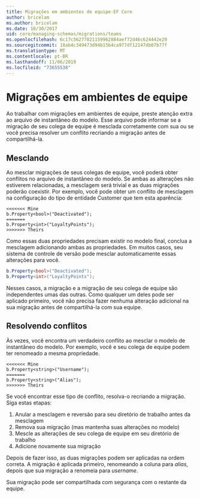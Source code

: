 ```yaml
---
title: Migrações em ambientes de equipe-EF Core
author: bricelam
ms.author: bricelam
ms.date: 10/30/2017
uid: core/managing-schemas/migrations/teams
ms.openlocfilehash: 6c17c56277821159962884aef72d46c624442e20
ms.sourcegitcommit: 18ab4c349473d94b15b4ca977df12147db07b77f
ms.translationtype: MT
ms.contentlocale: pt-BR
ms.lasthandoff: 11/06/2019
ms.locfileid: "73655538"
---
```

# <a name="migrations-in-team-environments"></a>Migrações em ambientes de equipe

Ao trabalhar com migrações em ambientes de equipe, preste atenção extra ao arquivo de instantâneo do modelo. Esse arquivo pode informar se a migração de seu colega de equipe é mesclada corretamente com sua ou se você precisa resolver um conflito recriando a migração antes de compartilhá-la.

## <a name="merging"></a>Mesclando

Ao mesclar migrações de seus colegas de equipe, você poderá obter conflitos no arquivo de instantâneo do modelo. Se ambas as alterações não estiverem relacionadas, a mesclagem será trivial e as duas migrações poderão coexistir. Por exemplo, você pode obter um conflito de mesclagem na configuração do tipo de entidade Customer que tem esta aparência:

``` output
<<<<<<< Mine
b.Property<bool>("Deactivated");
=======
b.Property<int>("LoyaltyPoints");
>>>>>>> Theirs
```

Como essas duas propriedades precisam existir no modelo final, conclua a mesclagem adicionando ambas as propriedades. Em muitos casos, seu sistema de controle de versão pode mesclar automaticamente essas alterações para você.

``` csharp
b.Property<bool>("Deactivated");
b.Property<int>("LoyaltyPoints");
```

Nesses casos, a migração e a migração de seu colega de equipe são independentes umas das outras. Como qualquer um deles pode ser aplicado primeiro, você não precisa fazer nenhuma alteração adicional na sua migração antes de compartilhá-la com sua equipe.

## <a name="resolving-conflicts"></a>Resolvendo conflitos

Às vezes, você encontra um verdadeiro conflito ao mesclar o modelo de instantâneo do modelo. Por exemplo, você e seu colega de equipe podem ter renomeado a mesma propriedade.

``` output
<<<<<<< Mine
b.Property<string>("Username");
=======
b.Property<string>("Alias");
>>>>>>> Theirs
```

Se você encontrar esse tipo de conflito, resolva-o recriando a migração. Siga estas etapas:

1. Anular a mesclagem e reversão para seu diretório de trabalho antes da mesclagem
2. Remova sua migração (mas mantenha suas alterações no modelo)
3. Mescle as alterações de seu colega de equipe em seu diretório de trabalho
4. Adicione novamente sua migração

Depois de fazer isso, as duas migrações podem ser aplicadas na ordem correta. A migração é aplicada primeiro, renomeando a coluna para *alias*, depois que sua migração a renomeia para *username*.

Sua migração pode ser compartilhada com segurança com o restante da equipe.
